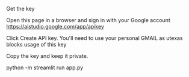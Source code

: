 Get the key

Open this page in a browser and sign in with your Google account
https://aistudio.google.com/app/apikey

Click Create API key. You'll need to use your personal GMAIL as utexas blocks usage of this key

Copy the key and keep it private.

python -m streamlit run app.py

